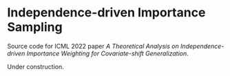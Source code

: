 # Independence-driven Importance Sampling
Source code for ICML 2022 paper *A Theoretical Analysis on Independence-driven Importance Weighting for Covariate-shift Generalization*.

Under construction.